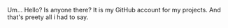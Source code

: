 Um... Hello? Is anyone there? It is my GitHub account for my projects. And that's preety all i had to say.
